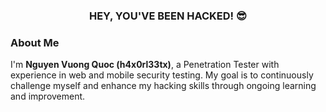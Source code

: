 <h3 align="center">HEY, YOU'VE BEEN HACKED! 😎</h3>

<h3 align="left">About Me</h3>

<p>I'm <strong>Nguyen Vuong Quoc (h4x0rl33tx)</strong>, a Penetration Tester with experience in web and mobile security testing. My goal is to continuously challenge myself and enhance my hacking skills through ongoing learning and improvement.</p>
